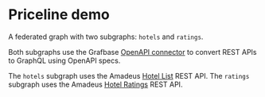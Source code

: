 # Priceline demo

A federated graph with two subgraphs: `hotels` and `ratings`.

Both subgraphs use the Grafbase [OpenAPI connector](https://grafbase.com/docs/connectors/openapi) to convert REST APIs to GraphQL using OpenAPI specs.

The `hotels` subgraph uses the Amadeus [Hotel List](https://developers.amadeus.com/self-service/category/hotels/api-doc/hotel-list/api-reference) REST API. The `ratings` subgraph uses the Amadeus [Hotel Ratings](https://developers.amadeus.com/self-service/category/hotels/api-doc/hotel-ratings) REST API.
